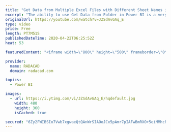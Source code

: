 ```yaml
---
title: "Get Data from Multiple Excel Files with Different Sheet Names into Power BI"
excerpt: "The ability to use Get Data from Folder in Power BI is a very useful option. However, if your sheet names are different in the list of Excel files, then you will face a problem. In this video, I’ll explain a method you can use that works regardless of the sheet names. Download the sample files from my"
originalUrl: https://youtube.com/watch?v=JZSdAvGAq_E
type: video
price: Free
length: PT7M51S
publishedDateTime: 2020-04-22T06:25:52Z
heat: 53

featuredContent: "<iframe width=\"800\" height=\"500\" frameborder=\"0\" src=\"https://www.youtube.com/embed/JZSdAvGAq_E\" allow=\"accelerometer; autoplay; encrypted-media; gyroscope; picture-in-picture\" allowfullscreen></iframe>"

provider:
  name: RADACAD
  domain: radacad.com

topics:
  - Power BI

images:
  - url: https://i.ytimg.com/vi/JZSdAvGAq_E/hqdefault.jpg
    width: 480
    height: 360
    isCached: true

secured: "6Zy2FWIBSIo7Vwb7xgwaeQtQAnWrSIAOoJCx5pAmr7pIAFwBmRXO+5eiMMhcRxT7htBIzD4znYilmnEOwn3G85qgbf0p1yHP/XIyJ3HlCQsqUVH5BYLnamURIDq9nA3yT5qcL+z7F7wjhi80YwqUcmK2xAJSW2jOgiVRyHm6+KrJeOOVKK4CYor4g2oTg3VpI+Iw9b/1ZB56LwkXqog2KyRUHAGa3SmVLwwed97RqLwl7Yn3trVgfMQzw1Y91QC/lxX4I6elT7nhc1+q+hhP3uHIOQT8wwHj2Airz4l5NWB964XiCrbc0yUxYFbXE6rJnp+tMlIJDhIYbiJkPw3ctdKIuZ40NiaQBYlDTU2SHxATcW/zL0vZbyPjlduwl2dxC7TwHpf3TbgiDDnhYpgL5FlIKjkw14ee37kFC1tRMfY=;hmusMVQBvIVLfzqa1emKig=="
---
```


